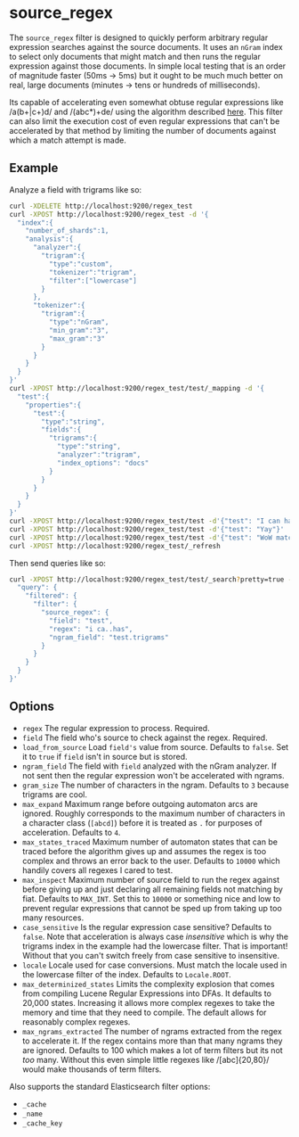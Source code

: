 source_regex
============

The ```source_regex``` filter is designed to quickly perform arbitrary regular
expression searches against the source documents.  It uses an ```nGram``` index
to select only documents that might match and then runs the regular expression
against those documents.  In simple local testing that is an order of magnitude
faster (50ms -> 5ms) but it ought to be much much better on real, large
documents (minutes -> tens or hundreds of milliseconds).

Its capable of accelerating even somewhat obtuse regular expressions like
/a(b+|c+)d/ and /(abc*)+de/ using the algorithm described [here](http://www.pgcon.org/2012/schedule/attachments/248_Alexander%20Korotkov%20-%20Index%20support%20for%20regular%20expression%20search.pdf).
This filter can also limit the execution cost of even regular expressions that
can't be accelerated by that method by limiting the number of documents against
which a match attempt is made.

Example
-------

Analyze a field with trigrams like so:
```bash
curl -XDELETE http://localhost:9200/regex_test
curl -XPOST http://localhost:9200/regex_test -d '{
  "index":{
    "number_of_shards":1,
    "analysis":{
      "analyzer":{
        "trigram":{
          "type":"custom",
          "tokenizer":"trigram",
          "filter":["lowercase"]
        }
      },
      "tokenizer":{
        "trigram":{
          "type":"nGram",
          "min_gram":"3",
          "max_gram":"3"
        }
      }
    }
  }
}'
curl -XPOST http://localhost:9200/regex_test/test/_mapping -d '{
  "test":{
    "properties":{
      "test":{
        "type":"string",
        "fields":{
          "trigrams":{
            "type":"string",
            "analyzer":"trigram",
            "index_options": "docs"
          }
        }
      }
    }
  }
}'
curl -XPOST http://localhost:9200/regex_test/test -d'{"test": "I can has test"}'
curl -XPOST http://localhost:9200/regex_test/test -d'{"test": "Yay"}'
curl -XPOST http://localhost:9200/regex_test/test -d'{"test": "WoW match STuFF"}'
curl -XPOST http://localhost:9200/regex_test/_refresh
```

Then send queries like so:
```bash
curl -XPOST http://localhost:9200/regex_test/test/_search?pretty=true -d '{
  "query": {
    "filtered": {
      "filter": {
        "source_regex": {
          "field": "test",
          "regex": "i ca..has",
          "ngram_field": "test.trigrams"
        }
      }
    }
  }
}'
```

Options
-------

* ```regex``` The regular expression to process.  Required.
* ```field``` The field who's source to check against the regex.  Required.
* ```load_from_source``` Load ```field's``` value from source.  Defaults to
```false```.  Set it to ```true``` if ```field``` isn't in source but is
stored.
* ```ngram_field``` The field with ```field``` analyzed with the nGram
analyzer.  If not sent then the regular expression won't be accelerated with
ngrams.
* ```gram_size``` The number of characters in the ngram.  Defaults to ```3```
because trigrams are cool.
* ```max_expand``` Maximum range before outgoing automaton arcs are ignored.
Roughly corresponds to the maximum number of characters in a character class
(```[abcd]```) before it is treated as ```.``` for purposes of acceleration.
Defaults to ```4```.
* ```max_states_traced``` Maximum number of automaton states that can be traced
before the algorithm gives up and assumes the regex is too complex and throws
an error back to the user.  Defaults to ```10000``` which handily covers all
regexes I cared to test.
* ```max_inspect``` Maximum number of source field to run the regex against
before giving up and just declaring all remaining fields not matching by fiat.
Defaults to ```MAX_INT```.  Set this to ```10000``` or something nice and low
to prevent regular expressions that cannot be sped up from taking up too many
resources.
* ```case_sensitive``` Is the regular expression case sensitive?  Defaults to
```false```.  Note that acceleration is always case *insensitive* which is why
the trigrams index in the example had the lowercase filter.  That is important!
Without that you can't switch freely from case sensitive to insensitive.
* ```locale``` Locale used for case conversions.  Must match the locale used in
the lowercase filter of the index.  Defaults to ```Locale.ROOT```.
* ```max_determinized_states``` Limits the complexity explosion that comes from
compiling Lucene Regular Expressions into DFAs.  It defaults to 20,000 states.
Increasing it allows more complex regexes to take the memory and time that they
need to compile.  The default allows for reasonably complex regexes.
* ```max_ngrams_extracted``` The number of ngrams extracted from the regex to
accelerate it.  If the regex contains more than that many ngrams they are
ignored.  Defaults to 100 which makes a lot of term filters but its not _too_
many.  Without this even simple little regexes like /[abc]{20,80}/ would make
thousands of term filters.

Also supports the standard Elasticsearch filter options:
* ```_cache```
* ```_name```
* ```_cache_key```
